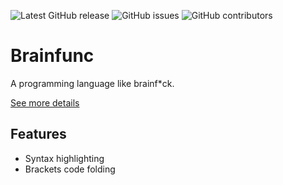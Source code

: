 ![Latest GitHub release](https://img.shields.io/github/release/shuzaei/brainfunc?style=for-the-badge)
![GitHub issues](https://img.shields.io/github/issues/shuzaei/brainfunc?style=for-the-badge)
![GitHub contributors](https://img.shields.io/github/contributors/shuzaei/brainfunc?style=for-the-badge)
# Brainfunc

A programming language like brainf\*ck.

[See more details](https://github.com/shuzaei/brainfunc/)

## Features

- Syntax highlighting
- Brackets code folding
